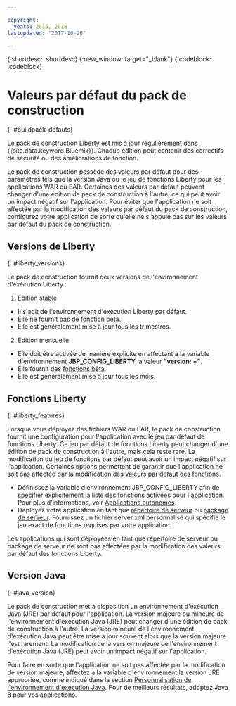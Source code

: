 ```yaml
---

copyright:
  years: 2015, 2018
lastupdated: "2017-10-26"

---
```


{:shortdesc: .shortdesc}
{:new_window: target="_blank"}
{:codeblock: .codeblock}

# Valeurs par défaut du pack de construction
{: #buildpack_defauts}

Le pack de construction Liberty est mis à jour régulièrement dans {{site.data.keyword.Bluemix}}. Chaque édition peut contenir des correctifs de sécurité ou des améliorations de fonction.

Le pack de construction possède des valeurs par défaut pour des paramètres tels que la version Java ou le jeu de fonctions Liberty pour les applications WAR ou EAR. Certaines des valeurs par défaut peuvent changer d'une édition de pack de construction à l'autre, ce qui peut avoir un impact négatif sur l'application. Pour éviter que l'application ne soit affectée par la modification des valeurs par défaut du pack de construction, configurez votre application de sorte qu'elle ne s'appuie pas sur les valeurs par défaut du pack de construction.

## Versions de Liberty
{: #liberty_versions}

Le pack de construction fournit deux versions de l'environnement d'exécution Liberty :
1. Edition stable
  * Il s'agit de l'environnement d'exécution Liberty par défaut.
  * Elle ne fournit pas de [fonction bêta](usingBetaFeatures.html).
  * Elle est généralement mise à jour tous les trimestres.

2. Edition mensuelle
  * Elle doit être activée de manière explicite en affectant à la variable d'environnement **JBP_CONFIG_LIBERTY** la valeur **"version: +"**.
  * Elle fournit des [fonctions bêta](usingBetaFeatures.html).
  * Elle est généralement mise à jour tous les mois.

## Fonctions Liberty
{: #liberty_features}

Lorsque vous déployez des fichiers WAR ou EAR, le pack de construction fournit une configuration pour l'application avec le jeu par défaut de fonctions Liberty. Ce jeu par défaut de fonctions Liberty peut changer d'une édition de pack de construction à l'autre, mais cela reste rare. La modification du jeu de fonctions par défaut peut avoir un impact négatif sur l'application. Certaines options permettent de garantir que l'application ne soit pas affectée par la modification des valeurs par défaut des fonctions.

* Définissez la variable d'environnement JBP_CONFIG_LIBERTY afin de spécifier explicitement la liste des fonctions activées pour l'application. Pour plus d'informations, voir [Applications autonomes](optionsForPushing.html#stand_alone_apps).
* Déployez votre application en tant que [répertoire de serveur](optionsForPushing.html#server_directory) ou [package de serveur](optionsForPushing.html#packaged_server). Fournissez un fichier server.xml personnalisé qui spécifie le jeu exact de fonctions requises par votre application.

Les applications qui sont déployées en tant que répertoire de serveur ou package de serveur ne sont pas affectées par la modification des valeurs par défaut des fonctions Liberty.

## Version Java
{: #java_version}

Le pack de construction met à disposition un environnement d'exécution Java (JRE) par défaut pour l'application. La version majeure ou mineure de l'environnement d'exécution Java (JRE) peut changer d'une édition de pack de construction à l'autre. La version mineure de l'environnement d'exécution Java peut être mise à jour souvent alors que la version majeure l'est rarement. La modification de la version majeure de l'environnement d'exécution Java (JRE) peut avoir un impact négatif sur l'application.

Pour faire en sorte que l'application ne soit pas affectée par la modification de version majeure, affectez à la variable d'environnement la version JRE appropriée, comme indiqué dans la section [Personnalisation de l'environnement d'exécution Java](customizingJRE.html). Pour de meilleurs résultats, adoptez Java 8 pour vos applications.
